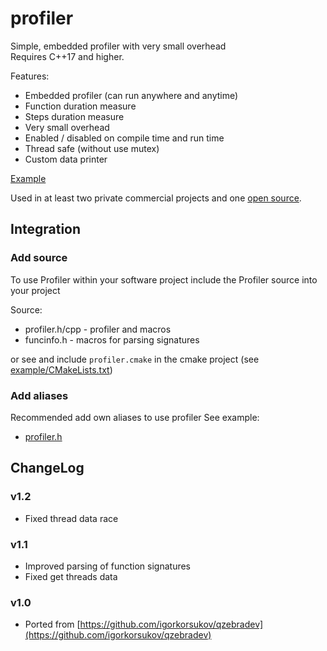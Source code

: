 # profiler

Simple, embedded profiler with very small overhead  
Requires C++17 and higher.
  
Features:
* Embedded profiler (can run anywhere and anytime)
* Function duration measure
* Steps duration measure
* Very small overhead
* Enabled / disabled on compile time and run time
* Thread safe (without use mutex)
* Custom data printer

[Example](example/main.cpp)

Used in at least two private commercial projects and one [open source](https://github.com/musescore/MuseScore).

## Integration 

### Add source 
To use Profiler within your software project include the Profiler source into your project

Source:
* profiler.h/cpp - profiler and macros
* funcinfo.h - macros for parsing signatures

or see and include `profiler.cmake` in the cmake project (see [example/CMakeLists.txt](example/CMakeLists.txt))

### Add aliases 
Recommended add own aliases to use profiler
See example:
* [profiler.h](example/profiler.h)

## ChangeLog

### v1.2
* Fixed thread data race 

### v1.1
* Improved parsing of function signatures
* Fixed get threads data

### v1.0
* Ported from [https://github.com/igorkorsukov/qzebradev](https://github.com/igorkorsukov/qzebradev)
